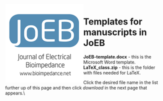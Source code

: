 <img align="left" src="JoEB-logo-1.png">

# Templates for manuscripts in JoEB

**JoEB-template.docx** - this is the Microsoft Word template.\
**LaTeX_class.zip** - this is the folder with files needed for LaTeX.

Click the desired file name in the list further up of this page and then click *download* in the next page that appears.\

